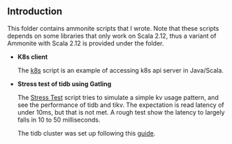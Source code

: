 ## Introduction

This folder contains ammonite scripts that I wrote. Note that these scripts depends on some libraries that only work on
Scala 2.12, thus a variant of Ammonite with Scala 2.12 is provided under the folder.

- **K8s client**

  The [k8s](./k8s.sc) script is an example of accessing k8s api server in Java/Scala.

- **Stress test of tidb using Gatling**

  The [Stress Test](./StressTest.sc) script tries to simulate a simple kv usage pattern, and see the performance of tidb
  and tikv. The expectation is read latency of under 10ms, but that is not met. A rough test show the latency to largely
  falls in 10 to 50 milliseconds.

  The tidb cluster was set up following
  this [guide](https://docs.pingcap.com/tidb-in-kubernetes/stable/get-started#deploy-tidb-operator).